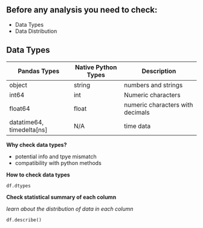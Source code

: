 ## Before any analysis you need to check:

* Data Types
* Data Distribution

## Data Types

Pandas Types | Native Python Types | Description
--- | --- | ---
object | string | numbers and strings
int64 | int | Numeric characters
float64 | float | numeric characters with decimals
datatime64, timedelta[ns] | N/A | time data

**Why check data types?**
* potential info and tpye mismatch
* compatibility with python methods

**How to check data types**

`df.dtypes`

**Check statistical summary of each column**

*learn about the distribution of data in each column*

`df.describe()`


